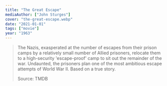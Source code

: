 ```yaml
---
title: "The Great Escape"
mediaAuthor: ["John Sturges"]
cover: "the-great-escape.webp"
date: "2021-01-01"
tags: ["movie"]
year: "1963"
---
```


> The Nazis, exasperated at the number of escapes from their prison camps by a relatively small number of Allied prisoners, relocate them to a high-security 'escape-proof' camp to sit out the remainder of the war. Undaunted, the prisoners plan one of the most ambitious escape attempts of World War II. Based on a true story.
>
> Source: TMDB
